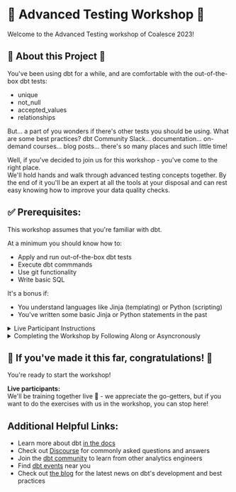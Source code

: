 # :microscope: Advanced Testing Workshop :microscope:
Welcome to the Advanced Testing workshop of Coalesce 2023!

## :lab_coat: About this Project :test_tube:
You've been using dbt for a while, and are comfortable with the out-of-the-box dbt tests:
- unique
- not_null
- accepted_values
- relationships

But... a part of you wonders if there's other tests you should be using. What are some best practices?
dbt Community Slack... documentation... on-demand courses... blog posts... there's so many places and 
such little time!

Well, if you've decided to join us for this workshop - you've come to the right place.  
We'll hold hands and walk through advanced testing concepts together. By the end of it you'll be an 
expert at all the tools at your disposal and can rest easy knowing how to improve your data quality checks.

## :white_check_mark: Prerequisites:  
This workshop assumes that you're familiar with dbt.  

At a minimum you should know how to:
- Apply and run out-of-the-box dbt tests
- Execute dbt commmands
- Use git functionality
- Write basic SQL

It's a bonus if:
- You understand languages like Jinja (templating) or Python (scripting) 
- You've written some basic Jinja or Python statements in the past

<details>
  <summary> Live Participant Instructions </summary>
  
  For those joining us in the San Diego workshop, you can either bring your own dbt Project or will
  be given access to our sandbox dbt Cloud account with all the necessary prerequisites.

  :toolbox: **Setup**
  
  1. Navigate to the `Coalesce 2022 Workshop - Advanced testing` account.
  2. Configure your development credentials:
     1. Click on your user profile in the top left-hand corner and click `Profile Settings` 
     2. Scroll to the "Credentials" section.
     3. Click on `Analytics`
     4. Hit the `Edit` button in the lower right hand corner.
     5. Change these configurations:
        - schema: Set this to `dbt_` your first initial + last name. Example: `dbt_cberger`
        - target: Set this to `dev`
     6. Hit `Save`
    

  3. Create a new branch named with your first initial + last name, suffixed with `coalesce_23`.  
     Example: `cohms_coalesce_23`
  4. Run `dbt deps` to install dependencies.

  5. Confirm your setup:  
     1. Navigate to the IDE by clicking on the `Develop` tab in the upper right-hand corner
     2. Try running the following commands:
        ```bash
        $ dbt run
        $ dbt test
        ```
        or alternatively:
        ```bash
        $ dbt build
        ```
        **Don't worry when you see an error on `stg_tpch__part_suppliers`. When you hit this error you're ready to start the lesson!**

</details>

<details>
  <summary> Completing the Workshop by Following Along or Asyncronously </summary>

  What you need:

  1. *A Repository*   
     Ideally, with the files and folders contained in this workshop. To make a copy,
     [fork this repository](https://docs.github.com/en/get-started/quickstart/fork-a-repo).
  2. *dbt*  
     Using dbt Cloud vs. dbt Core doesn't matter. You'll specifically want to know how to:
     - [install packages](https://docs.getdbt.com/docs/building-a-dbt-project/package-management)
     - [use built-in tests](https://docs.getdbt.com/docs/building-a-dbt-project/tests)
     - [use selection syntax](https://docs.getdbt.com/reference/node-selection/syntax)
     - [upgrade your dbt version](https://docs.getdbt.com/guides/migration/versions/upgrading-to-v1.3), if needed (This project uses v1.3)

     To setup dbt:
     - [dbt Cloud Setup](https://docs.getdbt.com/guides/getting-started)
     - [dbt Core Setup](https://docs.getdbt.com/guides/getting-started/learning-more/getting-started-dbt-core)
  3. *Some Data*  
     This project is written on top of [Snowflake](https://signup.snowflake.com/)
     and uses the publicly available [TPC-H data set](https://docs.snowflake.com/en/user-guide/sample-data-tpch) 
     which is be included in a Snowflake trial account.

     A truncated version of the data set has also been included in this project as CSV files if you're using a
     different data platform - this is located in the [resources](/_resources/tpch_dataset/) folder.
      
     If you don't have some data or a data platform yet, don't worry - these guides are great for 
     getting you set up:
     **BigQuery**
     - [Instructions for setting up a free BigQuery account](https://docs.getdbt.com/guides/getting-started/getting-set-up/setting-up-bigquery)  
     - [Instructions for loading CSV files into BigQuery](https://cloud.google.com/bigquery/docs/samples/bigquery-load-table-gcs-csv)  
     - [dbt Cloud quickstart for BigQuery](https://docs.getdbt.com/quickstarts/bigquery?step=1)
     - [Starter instructions](https://relational.fit.cvut.cz/dataset/TPCH) for accessing the TPC-H dataset yourself

     **Snowflake**
     - [Instructions for setting up a free Snowflake account](https://docs.snowflake.com/en/user-guide/admin-trial-account#signing-up-for-a-trial-account)
     - [Instructions for viewing the TPCH dataset](https://docs.snowflake.com/en/user-guide/sample-data-using#viewing-the-sample-database)
     - [dbt Cloud quickstart for Snowflake](https://docs.getdbt.com/quickstarts/snowflake?step=1)
   
     **Important**: We don't suggest seeding the CSV files. Though they are truncated, there are still
     a signifcant amount of rows. As a best practice we use seed functionality for small and static datasets
     where seeds are more performant for this specific purpose.

  :toolbox: **Setup**

  1. [Fork this repository](https://docs.github.com/en/get-started/quickstart/fork-a-repo).
  2. Set up your dbt Project    
      - [dbt Cloud Setup](https://docs.getdbt.com/guides/getting-started)
      - [dbt Core Setup](https://docs.getdbt.com/guides/getting-started/learning-more/getting-started-dbt-core)
  3. Load the data, if you don't have it already  
     Truncated TPCH data is located in [`_resources/tpch_dataset`](/_resources/tpch_dataset/).
  
     If you set up a BigQuery account during setup, you can load the data following these steps:
     1. In the BigQuery UI's `Explorer` pane, click the three dots next to your project name 
     2. Click `Create dataset`.
     3. For `Dataset ID`, type `raw_tpch`.
     4. Click `Create dataset`
     5. You should now see your dataset listed under your project name. Click the three dots next to the dataset.
     6. Click `Create table`
     7. Choose `Upload` as the **Create table from** option.
     8. Click `Browse` under `Select file` 
     9. Upload each file you downloaded from the [`_resources/tpch_dataset`](/_resources/tpch_dataset/) folder:  
        - For the **table name**, use the file name without the extension. Some file names have `_100mb` appended. Omit this.
        - Make sure to check `Auto detect` under **Schema** 
     
     **Troubleshooting**:  
     If you have the data loaded but are getting errors in the dbt project, you will need to 
     change the contents of the `models/staging/tpch/_sources.yml` file.

  4. Run `dbt deps` to install dependencies.
  5. Confirm your setup:  
     Try running the following commands:
     ```bash
     $ dbt run
     $ dbt test
     ```
     or alternatively:
     ```bash
     $ dbt build
     ```
  
     **Don't worry when you see an error on `stg_tpch__part_suppliers`. When you hit this error you're ready to start the lesson!**
  
</details>

## :tada: If you've made it this far, congratulations! :tada:
You're ready to start the workshop!

**Live participants:**  
We'll be training together live :purple_heart: - we appreciate the go-getters, but if you want
to do the exercises with us in the workshop, you can stop here!

## Additional Helpful Links:
- Learn more about dbt [in the docs](https://docs.getdbt.com/docs/introduction)
- Check out [Discourse](https://discourse.getdbt.com/) for commonly asked questions and answers
- Join the [dbt community](http://community.getbdt.com/) to learn from other analytics engineers
- Find [dbt events](https://events.getdbt.com) near you
- Check out [the blog](https://blog.getdbt.com/) for the latest news on dbt's development and best practices
